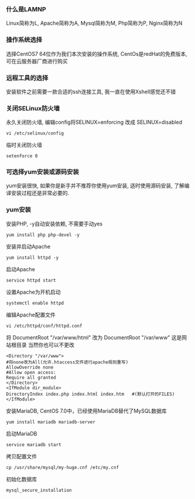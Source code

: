 ### 什么是LAMNP
Linux简称为L, Apache简称为A, Mysql简称为M, Php简称为P, Nginx简称为N

### 操作系统选择
选择CentOS7 64位作为我们本次安装的操作系统, CentOs是redHat的免费版本, 可在云服务器厂商进行购买

### 远程工具的选择
安装软件之前需要一款合适的ssh连接工具, 我一直在使用Xshell感觉还不错

### 关闭SELinux防火墙
永久关闭防火墙, 编辑config将SELINUX=enforcing 改成 SELINUX=disabled
```
vi /etc/selinux/config
```
临时关闭防火墙
```
setenforce 0
```

### 可选择yum安装或源码安装
yum安装很快, 如果你是新手并不推荐你使用yum安装, 适时使用源码安装, 了解编译安装过程还是非常必要的.

### yum安装

安装PHP, -y自动安装依赖, 不需要手动yes
```
yum install php php-devel -y
```

安装并启动Apache
```
yum install httpd -y
```

启动Apache
```
service httpd start
```

设置Apache为开机启动
```
systemctl enable httpd
```

编辑Apache配置文件
```
vi /etc/httpd/conf/httpd.conf
```

将 DocumentRoot  "/var/www/html" 改为 DocumentRoot  "/var/www" 这是网站根目录 当然你也可以不更改
```	
<Directory "/var/www">
#将none改为All(允许.htaccess文件进行apache规则重写)
AllowOverride none
#Allow open access:
Require all granted
</Directory>
<IfModule dir_module>
DirectoryIndex index.php index.html index.htm	#(默认打开的FILES)
</IfModule>
```

安装MariaDB, CentOS 7.0中，已经使用MariaDB替代了MySQL数据库
```
yum install mariadb mariadb-server
```

启动MariaDB
```
service mariadb start
```

拷贝配置文件
```
cp /usr/share/mysql/my-huge.cnf /etc/my.cnf
```

初始化数据库
```
mysql_secure_installation
```

